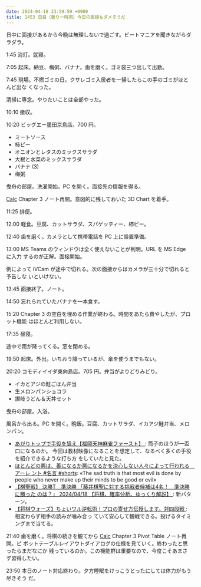 ```yaml
---
date: 2024-04-18 23:59:59 +0900
title: 1453 日目（曇り一時雨）今日の面接もダメそうだ
---
```


日中に面接があるから今晩は無理しないで過ごす。ビートマニアを聞きながらダラダラ。

1:45 消灯。就寝。

7:05 起床。納豆、梅粥、バナナ。歯を磨く。ゴミ袋三つ出して出勤。

7:45 現場。不燃ゴミの日。クサレゴミ入居者を一掃したらこの手のゴミがほとんど出な
くなった。

清掃に専念。やりたいことは全部やった。

10:10 撤収。

10:20 ビッグエー墨田京島店。700 円。

* ミートソース
* 柿ピー
* オニオンとレタスのミックスサラダ
* 大根と水菜のミックスサラダ
* バナナ (3)
* 梅粥

曳舟の部屋。洗濯開始。PC を開く。面接先の情報を得る。

[Calc] Chapter 3 ノート再開。意図的に残しておいた 3D Chart を着手。

11:25 排便。

12:00 軽食。豆腐、カットサラダ、スパゲッティー、柿ピー。

12:40 歯を磨く。カメラとして携帯電話を PC 上に設置準備。

13:00 MS Teams のウィンドウは全く使えないことが判明。URL を MS Edge に入力
するのが正解。面接開始。

例によって iVCam が途中で切れる。次の面接からはカメラが三十分で切れると予告しな
いといけない。

13:45 面接終了。ノート。

14:50 忘れられていたバナナを一本食す。

15:20 Chapter 3 の空白を埋める作業が終わる。時間をあたら費やしたが、プロット機能
はほとんど利用しない。

17:35 昼寝。

途中で雨が降ってくる。窓を閉める。

19:50 起床。外出。いちおう降っているが、傘を使うまでもない。

20:20 コモディイイダ東向島店。705 円。弁当がよりどりみどり。

* イカとアジの鮭ごはん弁当
* 生メロンパンショコラ
* 讃岐うどん＆天丼セット

曳舟の部屋。入浴。

風呂から出る。PC を開く。晩飯。豆腐、カットサラダ、イカアジ鮭弁当、メロンパン。

* [あがりトップで手役を狙え【福岡天神麻雀ファースト】
  ](https://www.youtube.com/watch?v=rnWCFG-Ez9E): 筒子のほうが一盃口になるのか。
  今回は教材映像になることを想定して、なるべく多くの手役を紹介できるような打ち方
  をしていたと見た。
* [ほとんどの悪は、善になるか悪になるかを決心しない人々によって行われる　アーレ
  ント #名言 #shorts](https://www.youtube.com/watch?v=4-oRY_kEk7c): «The sad
  truth is that most evil is done by people who never make up their minds to be
  good or evil»
* [【棋聖戦】 決勝T　準決勝 「藤井棋聖に対する挑戦者候補は4名！　準決勝に勝った
  のは？」 2024/04/18 【将棋、確率分析、ゆっくり解説】
  ](https://www.youtube.com/watch?v=p6iDkx_1ma0): 新パターン。
* [【将棋ウォーズ】ちょいワル逆転術！プロの寄せ方伝授します。対四段戦
  ](https://www.youtube.com/watch?v=eN0l6FafK3k): 相変わらず相手の読みが噛み合っ
  ていて安心して観戦できる。投げるタイミングまで当てる。

21:40 歯を磨く。将棋の続きを観てから [Calc] Chapter 3 Pivot Table ノート再開。ピ
ボットテーブルレイアウトダイアログの仕様を見ていく。終わったと思ったらまだなにか
残っているのか。この機能群は重要なので、今度こそあまさず習得したい。

23:50 本日のノート対応終わり。夕方睡眠をけっこうとったにしては体力がもう尽きそう
だ。

[Calc]: https://documentation.libreoffice.org/en/english-documentation/calc/
